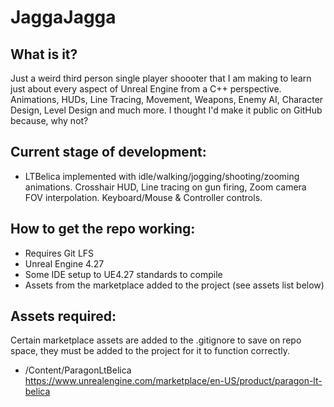 # JaggaJagga
 
## What is it?
Just a weird third person single player shoooter that I am making to learn just about every aspect of Unreal Engine from a C++ perspective. Animations, HUDs, Line Tracing, Movement, Weapons, Enemy AI, Character Design, Level Design and much more. I thought I'd make it public on GitHub because, why not?

## Current stage of development:
- LTBelica implemented with idle/walking/jogging/shooting/zooming animations. Crosshair HUD, Line tracing on gun firing, Zoom camera FOV interpolation. Keyboard/Mouse & Controller controls.

## How to get the repo working:
- Requires Git LFS
- Unreal Engine 4.27
- Some IDE setup to UE4.27 standards to compile
- Assets from the marketplace added to the project (see assets list below)

## Assets required:
Certain marketplace assets are added to the .gitignore to save on repo space, they must be added to the project for it to function correctly.
- /Content/ParagonLtBelica https://www.unrealengine.com/marketplace/en-US/product/paragon-lt-belica
